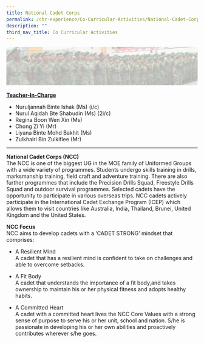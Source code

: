 ```yaml
---
title: National Cadet Corps
permalink: /chr-experience/Co-Curricular-Activities/National-Cadet-Corps/
description: ""
third_nav_title: Co Curricular Activities
---
```

![](/images/CCA/NCC.png)

<strong><u>Teacher-In-Charge</u></strong>
* Nuruljannah Binte Ishak (Ms) (i/c)
* Nurul Aqidah Bte Shabudin (Ms) (2i/c)
* Regina Boon Wen Xin (Ms)
* Chong Zi Yi (Mr)
* Liyana Binte Mohd Bakhit (Ms)
* Zulkhairi Bin Zulkiflee (Mr)

<hr>

**National Cadet Corps (NCC)** <br>
The NCC is one of the biggest UG in the MOE family of Uniformed Groups with a wide variety of programmes. Students undergo skills training in drills, marksmanship training, field craft and adventure training. There are also further programmes that include the Precision Drills Squad, Freestyle Drills Squad and outdoor survival programmes. Selected cadets have the opportunity to participate in various overseas trips. NCC cadets actively participate in the International Cadet Exchange Program (ICEP) which allows them to visit countries like Australia, India, Thailand, Brunei, United Kingdom and the United States.


**NCC Focus**<br>
NCC aims to develop cadets with a ‘CADET STRONG’ mindset that comprises:

* A Resilient Mind<br>
A cadet that has a resilient mind is confident to take on challenges and able to overcome setbacks.

* A Fit Body <br>
A cadet that understands the importance of a fit body,and takes ownership to maintain his or her physical fitness and adopts healthy habits.

* A Committed Heart <br>
A cadet with a committed heart lives the NCC Core Values with a strong sense of purpose to serve his or her unit, school and nation. S/he is passionate in developing his or her own abilities and proactively contributes wherever s/he goes.